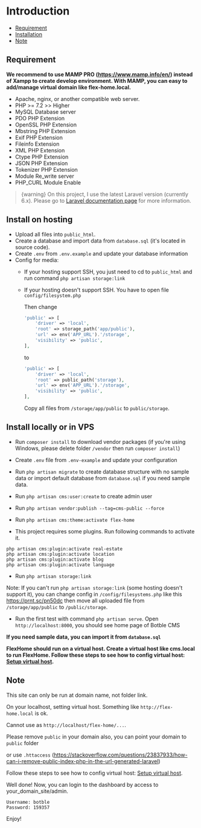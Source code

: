 # Introduction
- [Requirement](#requirement)
- [Installation](#installation)
- [Note](#note)

<a name="requirement"></a>
## Requirement

**We recommend to use MAMP PRO (https://www.mamp.info/en/) instead of Xampp to create develop environment. With MAMP, you can easy to add/manage virtual domain like flex-home.local.**

- Apache, nginx, or another compatible web server.
- PHP >= 7.2 >> Higher
- MySQL Database server
- PDO PHP Extension
- OpenSSL PHP Extension
- Mbstring PHP Extension
- Exif PHP Extension
- Fileinfo Extension
- XML PHP Extension
- Ctype PHP Extension
- JSON PHP Extension
- Tokenizer PHP Extension
- Module Re_write server
- PHP_CURL Module Enable

>  {warning} On this project, I use the latest Laravel version (currently 6.x). Please go to [Laravel documentation page](https://laravel.com/docs) for more information.

<a name="installation"></a>
## Install on hosting

- Upload all files into `public_html`.
- Create a database and import data from `database.sql` (it's located in source code).
- Create `.env` from `.env.example` and update your database information
- Config for media:
    + If your hosting support SSH, you just need to cd to `public_html` and run command `php artisan storage:link`
    + If your hosting doesn't support SSH. You have to open file `config/filesystem.php`
                                           
       Then change
       
       ```php
       'public' => [
           'driver' => 'local',
           'root' => storage_path('app/public'),
           'url' => env('APP_URL').'/storage',
           'visibility' => 'public',
       ],
       ```
       
       to
       
       ```php
       'public' => [
           'driver' => 'local',
           'root' => public_path('storage'),
           'url' => env('APP_URL').'/storage',
           'visibility' => 'public',
       ],
       ```
      
       Copy all files from `/storage/app/public` to `public/storage`.


## Install locally or in VPS

* Run `composer install` to download vendor packages (if you're using Windows, please delete folder `/vendor` then run `composer install`)

* Create `.env` file from `.env-example` and update your configuration

* Run `php artisan migrate` to create database structure with no sample data or import default database from `database.sql` if you need sample data.

* Run `php artisan cms:user:create` to create admin user

* Run `php artisan vendor:publish --tag=cms-public --force`

* Run `php artisan cms:theme:activate flex-home`

* This project requires some plugins. Run following commands to activate it.

```
php artisan cms:plugin:activate real-estate
php artisan cms:plugin:activate location
php artisan cms:plugin:activate blog
php artisan cms:plugin:activate language
```

* Run `php artisan storage:link`

Note: If you can't run `php artisan storage:link` (some hosting doesn't support it), you can change config
in `/config/filesystems.php` like this https://prnt.sc/pn50dc then move all uploaded file from `/storage/app/public` to `/public/storage`.

* Run the first test with command `php artisan serve`. Open `http://localhost:8000`, you should see home page of Botble CMS


**If you need sample data, you can import it from `database.sql`**

**FlexHome should run on a virtual host. Create a virtual host like cms.local to run FlexHome. Follow these steps to see how to config virtual host: [Setup virtual host](/flex-home/3.5/virtualhost).** 

<a name="note"></a>
## Note

This site can only be run at domain name, not folder link.

On your localhost, setting virtual host. Something like `http://flex-home.local` is ok.

Cannot use as `http://localhost/flex-home/...`.

Please remove `public` in your domain also, you can point your domain to `public` folder

or use `.httaccess` (https://stackoverflow.com/questions/23837933/how-can-i-remove-public-index-php-in-the-url-generated-laravel)

Follow these steps to see how to config virtual host: [Setup virtual host](/cms/4.0/virtualhost).

Well done! Now, you can login to the dashboard by access to your_domain_site/admin.

    Username: botble
    Password: 159357

Enjoy!
